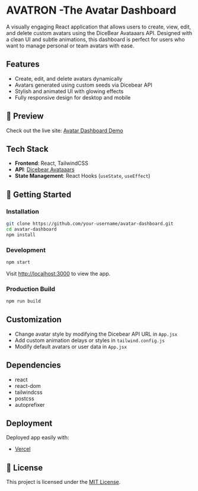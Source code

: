 # AVATRON -The Avatar Dashboard

A visually engaging React application that allows users to create, view, edit, and delete custom avatars using the DiceBear Avataaars API. Designed with a clean UI and subtle animations, this dashboard is perfect for users who want to manage personal or team avatars with ease.



## Features

-  Create, edit, and delete avatars dynamically
-  Avatars generated using custom seeds via Dicebear API
-  Stylish and animated UI with glowing effects
-  Fully responsive design for desktop and mobile


## 📸 Preview

Check out the live site: [Avatar Dashboard Demo](https://avatron-coral.vercel.app/)


## Tech Stack

- **Frontend**: React, TailwindCSS
- **API**: [Dicebear Avataaars](https://www.dicebear.com/styles/avataaars/)
- **State Management**: React Hooks (`useState`, `useEffect`)


## 🚀 Getting Started

### Installation

```bash
git clone https://github.com/your-username/avatar-dashboard.git
cd avatar-dashboard
npm install
```

### Development

```bash
npm start
```

Visit [http://localhost:3000](http://localhost:3000) to view the app.

### Production Build

```bash
npm run build
```


##  Customization

- Change avatar style by modifying the Dicebear API URL in `App.jsx`
-  Add custom animation delays or styles in `tailwind.config.js`
-  Modify default avatars or user data in `App.jsx`


## Dependencies

- react
- react-dom
- tailwindcss
- postcss
- autoprefixer


##  Deployment

Deployed  app easily with:

- [Vercel](https://vercel.com/)

## 📄 License

This project is licensed under the [MIT License](LICENSE).



